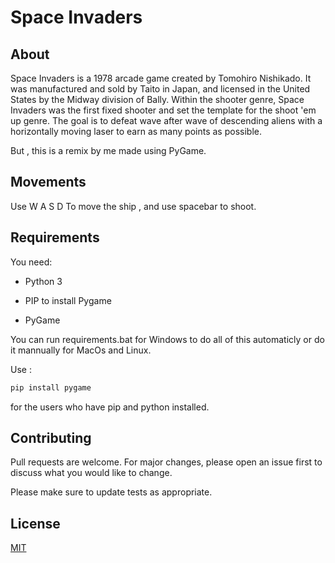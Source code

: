 # Space Invaders

## About
Space Invaders is a 1978 arcade game created by Tomohiro Nishikado. It was manufactured and sold by Taito in Japan, and licensed in the United States by the Midway division of Bally. Within the shooter genre, Space Invaders was the first fixed shooter and set the template for the shoot 'em up genre. The goal is to defeat wave after wave of descending aliens with a horizontally moving laser to earn as many points as possible. 

But , this is a remix by me made using PyGame.


## Movements
Use W A S D To move the ship , and use spacebar to shoot. 


## Requirements
You need:
- Python 3 

- PIP to install Pygame 
 
- PyGame

You can run requirements.bat for Windows to do all of this automaticly or do it mannually for MacOs and Linux.

Use :
```bash
pip install pygame
```
for the users who have pip and python installed.

## Contributing
Pull requests are welcome. For major changes, please open an issue first to discuss what you would like to change.

Please make sure to update tests as appropriate.

## License
[MIT](https://choosealicense.com/licenses/mit/)
